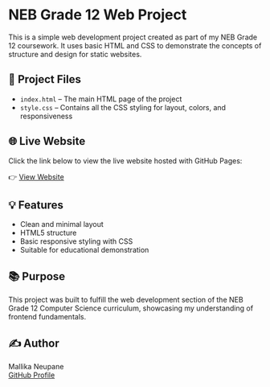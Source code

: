 # NEB Grade 12 Web Project

This is a simple web development project created as part of my NEB Grade 12 coursework. It uses basic HTML and CSS to demonstrate the concepts of structure and design for static websites.

## 📁 Project Files

- `index.html` – The main HTML page of the project
- `style.css` – Contains all the CSS styling for layout, colors, and responsiveness

## 🌐 Live Website

Click the link below to view the live website hosted with GitHub Pages:

👉 [View Website](https://mallikaneupane.github.io/NEB-12/)

## 💡 Features

- Clean and minimal layout
- HTML5 structure
- Basic responsive styling with CSS
- Suitable for educational demonstration

## 📚 Purpose

This project was built to fulfill the web development section of the NEB Grade 12 Computer Science curriculum, showcasing my understanding of frontend fundamentals.

## ✍️ Author

Mallika Neupane  
[GitHub Profile](https://github.com/mallikaneupane)
